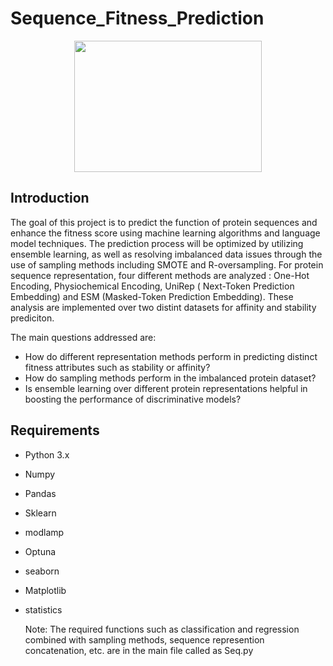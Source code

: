 # Sequence_Fitness_Prediction
<p align="center"> <img src=https://user-images.githubusercontent.com/77028470/216752280-01adaf5c-c677-4872-9af2-d03f022b1021.png height="210" width="300" style="border: 0">



## Introduction

The goal of this project is to predict the function of protein sequences and enhance the fitness score using machine learning algorithms and language model techniques. The prediction process will be optimized by utilizing ensemble learning, as well as resolving imbalanced data issues through the use of sampling methods including SMOTE and R-oversampling. For protein sequence representation, four different methods are analyzed : One-Hot Encoding, Physiochemical Encoding, UniRep ( Next-Token Prediction Embedding) and ESM (Masked-Token Prediction Embedding). These analysis are implemented over two distint datasets for affinity and stability prediciton. 

The main questions addressed are:

* How do different representation methods perform in predicting distinct fitness attributes such as stability or affinity? 
* How do sampling methods perform in the imbalanced protein dataset?
* Is ensemble learning over different protein representations helpful in boosting the performance of discriminative models?


## Requirements

- Python 3.x
- Numpy
- Pandas
- Sklearn
- modlamp 
- Optuna
- seaborn
- Matplotlib
- statistics

  
  Note: The required functions such as classification and regression combined with sampling methods, sequence represention concatenation, etc. are in the main file called as Seq.py

